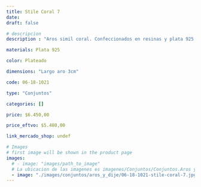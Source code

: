 ```yaml
---
title: Stile Coral 7
date: 
draft: false

# descripcion
description : "Aros simil coral. Confeccionados en resinas y plata 925."

materials: Plata 925

color: Plateado

dimensions: "Largo aro 3cm"

code: 06-18-1021

type: "Conjuntos"

categories: []

price: $6.450,00

price_eftvo: $5.480,00

link_mercado_shop: undef

# Images
# first image will be shown in the product page
images:
  # - image: "images/path_to_image"
  # La ubicacion de las imagenes es imagenes/Conjuntos/Conjuntos.Aros y Dije/06-18-1021-stile-coral-7
  - image: "./images/conjuntos/aros_y_dije/06-18-1021-stile-coral-7.jpg"
---
```

